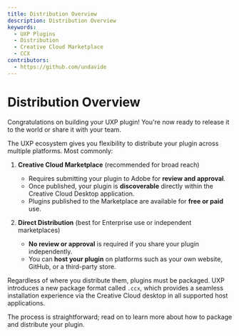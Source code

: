 ```yaml
---
title: Distribution Overview
description: Distribution Overview
keywords:
  - UXP Plugins
  - Distribution
  - Creative Cloud Marketplace
  - CCX
contributors:
  - https://github.com/undavide
---
```


# Distribution Overview

Congratulations on building your UXP plugin! You're now ready to release it to the world or share it with your team.

The UXP ecosystem gives you flexibility to distribute your plugin across multiple platforms. Most commonly:

1. **Creative Cloud Marketplace** (recommended for broad reach)

   - Requires submitting your plugin to Adobe for **review and approval**.
   - Once published, your plugin is **discoverable** directly within the Creative Cloud Desktop application.
   - Plugins published to the Marketplace are available for **free or paid** use.

2. **Direct Distribution** (best for Enterprise use or independent marketplaces)
   - **No review or approval** is required if you share your plugin independently.
   - You can **host your plugin** on platforms such as your own website, GitHub, or a third-party store.

Regardless of where you distribute them, plugins must be packaged. UXP introduces a new package format called `.ccx`, which provides a seamless installation experience via the Creative Cloud desktop in all supported host applications.

The process is straightforward; read on to learn more about how to package and distribute your plugin.

